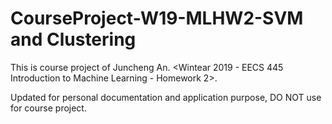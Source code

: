 # CourseProject-W19-MLHW2-SVM and Clustering

This is course project of Juncheng An. <Wintear 2019 - EECS 445 Introduction to Machine Learning - Homework 2>.

Updated for personal documentation and application purpose, DO NOT use for course project.
